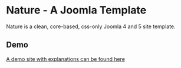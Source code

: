 # Nature - A Joomla Template
Nature is a clean, core-based, css-only Joomla 4 and 5 site template.

## Demo
[A demo site with explanations can be found here](https://j4.dr-menzel-it.de)

